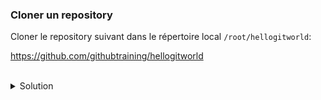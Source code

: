 ### Cloner un repository

Cloner le repository suivant dans le répertoire local `/root/hellogitworld`:

https://github.com/githubtraining/hellogitworld

<br>
<details><summary>Solution</summary>
<br>

````plain
cd /root
git clone https://github.com/githubtraining/hellogitworld.git
```{{exec}}
</details>


### It can also be disabled

`copying disabled`{{}}

### Execute a command per click

`ls -lh`{{exec}}

### Send Ctrl+c before execute

Run a blocking command:
`sleep 1d`{{exec}}

End it and run another:
`whoami`{{exec interrupt}}

### Copy multiline code block

````

uname -r
pwd

```{{copy}}
### Execute multiline code block
```

uname -r
pwd

```{{exec}}
### Execute multiline code block with Ctrl+c
Run a blocking command:
`sleep 1d`{{exec}}
End it and run others:
```

uname -r
whoami

```{{exec interrupt}}

```
